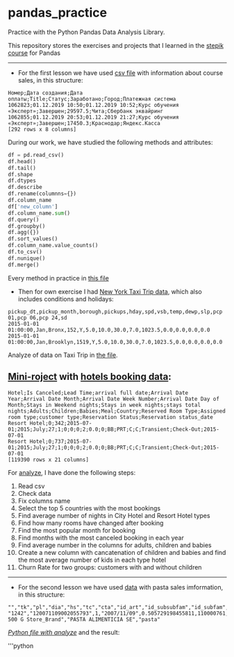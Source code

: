 # pandas_practice
Practice with the Python Pandas Data Analysis Library.

This repository stores the exercises and projects that I learned in the [stepik course](https://stepik.org/course/74457/info) for Pandas 
___

- For the first lesson we have used [csv file](/first_lesson/lesson_1_data.csv) with information about course sales, in this structure:

``` CSV
Номер;Дата создания;Дата оплаты;Title;Статус;Заработано;Город;Платежная система
1062823;01.12.2019 10:50;01.12.2019 10:52;Курс обучения «Эксперт»;Завершен;29597.5;Чита;Сбербанк эквайринг
1062855;01.12.2019 20:53;01.12.2019 21:27;Курс обучения «Эксперт»;Завершен;17450.3;Краснодар;Яндекс.Касса
[292 rows x 8 columns]
```
During our work, we have studied the following methods and attributes:
```python
df = pd.read_csv()
df.head()
df.tail()
df.shape
df.dtypes
df.describe
df.rename(columnns={})
df.column_name
df['new_column']
df.column_name.sum()
df.query()
df.groupby()
df.agg({})
df.sort_values()
df.column_name.value_counts()
df.to_csv()
df.nunique()
df.merge()
```
Every method in practice in [this file](/first_lesson/first_lesson.py)

- Then for own exercise I had [New York Taxi Trip data](first_lesson/2_taxi_nyc.csv), which also includes conditions and holidays:
```csv
pickup_dt,pickup_month,borough,pickups,hday,spd,vsb,temp,dewp,slp,pcp 01,pcp 06,pcp 24,sd
2015-01-01 01:00:00,Jan,Bronx,152,Y,5.0,10.0,30.0,7.0,1023.5,0.0,0.0,0.0,0.0
2015-01-01 01:00:00,Jan,Brooklyn,1519,Y,5.0,10.0,30.0,7.0,1023.5,0.0,0.0,0.0,0.0
```
Analyze of data on Taxi Trip in [the file](first_lesson/first_lesson_practice.py).

## [Mini-roject](first_lesson/mini_project.py) with [hotels booking data](first_lesson/bookings.csv):
```csv
Hotel;Is Canceled;Lead Time;arrival full date;Arrival Date Year;Arrival Date Month;Arrival Date Week Number;Arrival Date Day of Month;Stays in Weekend nights;Stays in week nights;stays total nights;Adults;Children;Babies;Meal;Country;Reserved Room Type;Assigned room type;customer type;Reservation Status;Reservation status_date
Resort Hotel;0;342;2015-07-01;2015;July;27;1;0;0;0;2;0.0;0;BB;PRT;C;C;Transient;Check-Out;2015-07-01
Resort Hotel;0;737;2015-07-01;2015;July;27;1;0;0;0;2;0.0;0;BB;PRT;C;C;Transient;Check-Out;2015-07-01
[119390 rows x 21 columns]
```
For [analyze](first_lesson/mini_project.py), I have done the following steps:
1. Read csv
2. Check data
3. Fix columns name
4. Select the top 5 countries with the most bookings
5. Find average number of nights in City Hotel and Resort Hotel types
6. Find how many rooms have changed after booking
7. Find the most popular month for booking
8. Find months with the most canceled booking in each year
9. Find average number in the columns for adults, children and babies
10. Create a new column with cancatenation of children and babies and find the most average number of kids in each type hotel
11. Churn Rate for two groups: customers with and without children
___

- For the second lesson we have used [data](/second_lesson/lesson_3_data__1_.csv) with pasta sales imformation, in this structure:
```csv
"","tk","pl","dia","hs","tc","cta","id_art","id_subsubfam","id_subfam","id_fam","id_famn","id_seccion","id_subagr","id_agr","vta","uni","id_artn","art_sp","fam_sp","fam_en"
"1242","120071109002055793",1,"2007/11/09",0.505729198455811,110000761,11000076,"21895","0101070640100","01010706401","010107064",10107064,"010107","0101","01",0.680000007152557,1,21895,"MARAVILLA        500 G Store_Brand","PASTA ALIMENTICIA SE","pasta"
```
[*Python file with analyze*](/second_lesson/second_lesson.py) and the result:


'''python
